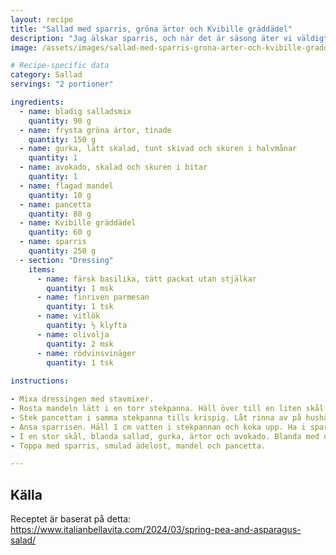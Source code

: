 ```yaml
---
layout: recipe
title: "Sallad med sparris, gröna ärtor och Kvibille gräddädel"
description: "Jag älskar sparris, och när det är säsong äter vi väldigt mycket sparris-sallad. Just denna är en favorit."
image: /assets/images/sallad-med-sparris-grona-arter-och-kvibille-graddadel.jpeg

# Recipe-specific data
category: Sallad
servings: "2 portioner"

ingredients:
  - name: bladig salladsmix
    quantity: 90 g
  - name: frysta gröna ärtor, tinade
    quantity: 150 g
  - name: gurka, lätt skalad, tunt skivad och skuren i halvmånar
    quantity: 1
  - name: avokado, skalad och skuren i bitar
    quantity: 1
  - name: flagad mandel
    quantity: 10 g
  - name: pancetta
    quantity: 80 g
  - name: Kvibille gräddädel
    quantity: 60 g
  - name: sparris
    quantity: 250 g
  - section: "Dressing"
    items:
      - name: färsk basilika, tätt packat utan stjälkar
        quantity: 1 msk
      - name: finriven parmesan
        quantity: 1 tsk
      - name: vitlök
        quantity: ½ klyfta
      - name: olivolja
        quantity: 2 msk
      - name: rödvinsvinäger
        quantity: 1 tsk
        
instructions:

- Mixa dressingen med stavmixer.
- Rosta mandeln lätt i en torr stekpanna. Häll över till en liten skål.
- Stek pancettan i samma stekpanna tills krispig. Låt rinna av på hushållspapper.
- Ansa sparrisen. Häll 1 cm vatten i stekpannan och koka upp. Ha i sparrisen i ett lager och sjud i 2-3 minuter tills klar. Ta upp ur pannan med tång och doppa hastigt i en skål med iskallt vatten. Låt rinna av på hushållspapper. Skär den sedan i fjärdedelar.
- I en stor skål, blanda sallad, gurka, ärtor och avokado. Blanda med dressingen och fördela på två tallrikar.
- Toppa med sparris, smulad ädelost, mandel och pancetta.

---
```


## Källa

Receptet är baserat på detta: https://www.italianbellavita.com/2024/03/spring-pea-and-asparagus-salad/